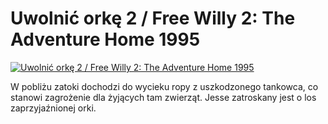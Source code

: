 Uwolnić orkę 2 / Free Willy 2: The Adventure Home 1995 
=============
[![Uwolnić orkę 2 / Free Willy 2: The Adventure Home 1995 ](http://vidos.pl/images/player.gif)](http://vidos.pl/uwolnic-orke-2-free-willy-2-the-adventure-home-1995)

 W pobliżu zatoki dochodzi do wycieku ropy z uszkodzonego tankowca, co stanowi zagrożenie dla żyjących tam zwierząt. Jesse zatroskany jest o los zaprzyjaźnionej orki.
